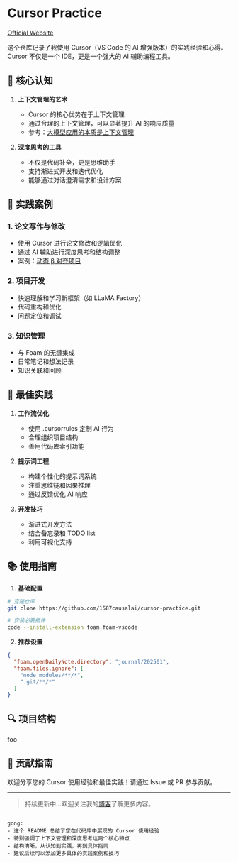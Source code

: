
# Cursor Practice

[Official Website](https://www.cursor.com/features)


这个仓库记录了我使用 Cursor（VS Code 的 AI 增强版本）的实践经验和心得。Cursor 不仅是一个 IDE，更是一个强大的 AI 辅助编程工具。

## 🎯 核心认知

1. **上下文管理的艺术**
   - Cursor 的核心优势在于上下文管理
   - 通过合理的上下文管理，可以显著提升 AI 的响应质量
   - 参考：[大模型应用的本质是上下文管理](markdown:journal/202412/2024-12-14.md)

2. **深度思考的工具**
   - 不仅是代码补全，更是思维助手
   - 支持渐进式开发和迭代优化
   - 能够通过对话澄清需求和设计方案

## 💫 实践案例

### 1. 论文写作与修改
- 使用 Cursor 进行论文修改和逻辑优化
- 通过 AI 辅助进行深度思考和结构调整
- 案例：[动态 β 对齐项目](markdown:journal/202501/2025-01-02.md)

### 2. 项目开发
- 快速理解和学习新框架（如 LLaMA Factory）
- 代码重构和优化
- 问题定位和调试

### 3. 知识管理
- 与 Foam 的无缝集成
- 日常笔记和想法记录
- 知识关联和回顾

## 🚀 最佳实践

1. **工作流优化**
   - 使用 .cursorrules 定制 AI 行为
   - 合理组织项目结构
   - 善用代码库索引功能

2. **提示词工程**
   - 构建个性化的提示词系统
   - 注重思维链和因果推理
   - 通过反馈优化 AI 响应

3. **开发技巧**
   - 渐进式开发方法
   - 结合备忘录和 TODO list
   - 利用可视化支持

## 📚 使用指南

1. **基础配置**
```bash
# 克隆仓库
git clone https://github.com/1587causalai/cursor-practice.git

# 安装必要插件
code --install-extension foam.foam-vscode
```

2. **推荐设置**
```json
{
  "foam.openDailyNote.directory": "journal/202501",
  "foam.files.ignore": [
    "node_modules/**/*",
    ".git/**/*"
  ]
}
```

## 🔍 项目结构

foo

## 🤝 贡献指南

欢迎分享您的 Cursor 使用经验和最佳实践！请通过 Issue 或 PR 参与贡献。


---

> 持续更新中...欢迎关注我的[博客](https://1587causalai.github.io)了解更多内容。
```

gong:
- 这个 README 总结了您在代码库中展现的 Cursor 使用经验
- 特别强调了上下文管理和深度思考这两个核心特点
- 结构清晰，从认知到实践，再到具体指南
- 建议后续可以添加更多具体的实践案例和技巧

